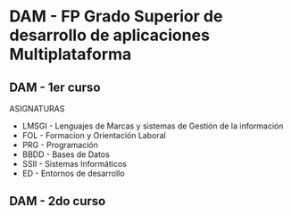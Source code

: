 # DAM - FP Grado Superior de desarrollo de aplicaciones Multiplataforma

## DAM - 1er curso
ASIGNATURAS
- LMSGI - Lenguajes de Marcas y sistemas de Gestión de la información
- FOL - Formacion y Orientación Laboral
- PRG - Programación
- BBDD - Bases de Datos
- SSII - Sistemas Informáticos
- ED - Entornos de desarrollo

## DAM - 2do curso